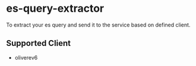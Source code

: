 # es-query-extractor
To extract your es query and send it to the service based on defined client.

## Supported Client
* oliverev6
